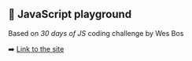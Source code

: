 ## 🎨 JavaScript playground
Based on _30 days of JS_ coding challenge by Wes Bos  

➡️ [Link to the site](https://experimentsjs.herokuapp.com/)  
